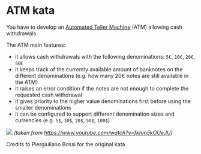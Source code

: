 # ATM kata

You have to develop an [Automated Teller Machine](https://en.wikipedia.org/wiki/Automated_teller_machine) (ATM) allowing cash withdrawals.

The ATM main features:

* it allows cash withdrawals with the following denominations: `5€`, `10€`, `20€`, `50€`
* it keeps track of the currently available amount of banknotes on the different denominations (e.g. how many 20€ notes are still available in the ATM)
* it raises an error condition if the notes are not enough to complete the requested cash withdrawal
* it gives priority to the higher value denominations first before using the smaller denominations
* it can be configured to support different denomination sizes and currencies (e.g. `5$`, `10$`, `20$`, `50$`, `100$`)

![](https://i.imgur.com/BnEdR9C.png) _(taken from https://www.youtube.com/watch?v=fkhm5kOUeJU)_

Credits to Piergiuliano Bossi for the original kata.
